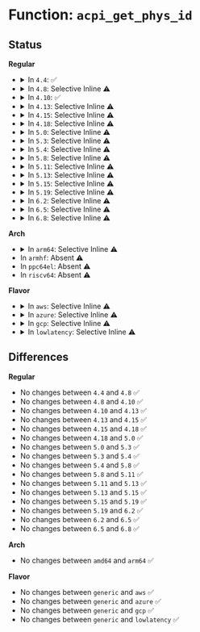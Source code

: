 # Function: <code>acpi_get_phys_id</code>

## Status
<b>Regular</b>
<ul>
<li>
<details>
<summary>In <code>4.4</code>: ✅</summary>

```c
phys_cpuid_t acpi_get_phys_id(acpi_handle handle, int type, u32 acpi_id);
```

**Collision:** Unique Global

**Inline:** No

**Transformation:** False

**Instances:**

```
In drivers/acpi/processor_core.c (ffffffff8148277d)
Location: drivers/acpi/processor_core.c:182
Inline: False
Direct callers:
  - drivers/acpi/acpi_processor.c:acpi_processor_add
  - drivers/acpi/processor_core.c:acpi_get_cpuid
```
**Symbols:**

```
ffffffff8148277d-ffffffff8148296c: acpi_get_phys_id (STB_GLOBAL)
```
</details>
</li>
<li>
<details>
<summary>In <code>4.8</code>: Selective Inline ⚠️</summary>

```c
phys_cpuid_t acpi_get_phys_id(acpi_handle handle, int type, u32 acpi_id);
```

**Collision:** Unique Global

**Inline:** Selective

**Transformation:** False

**Instances:**

```
In drivers/acpi/processor_core.c (ffffffff814d1322)
Location: drivers/acpi/processor_core.c:200
Inline: True
Direct callers:
  - drivers/acpi/acpi_processor.c:acpi_processor_add
  - drivers/acpi/processor_core.c:acpi_get_cpuid
```
**Symbols:**

```
ffffffff814d1322-ffffffff814d146d: acpi_get_phys_id (STB_GLOBAL)
```
</details>
</li>
<li>
<details>
<summary>In <code>4.10</code>: ✅</summary>

```c
phys_cpuid_t acpi_get_phys_id(acpi_handle handle, int type, u32 acpi_id);
```

**Collision:** Unique Global

**Inline:** No

**Transformation:** False

**Instances:**

```
In drivers/acpi/processor_core.c (ffffffff814f35a3)
Location: drivers/acpi/processor_core.c:220
Inline: False
Direct callers:
  - drivers/acpi/acpi_processor.c:acpi_processor_add
  - drivers/acpi/processor_core.c:acpi_get_cpuid
```
**Symbols:**

```
ffffffff814f35a3-ffffffff814f35b8: acpi_get_phys_id (STB_GLOBAL)
```
</details>
</li>
<li>
<details>
<summary>In <code>4.13</code>: Selective Inline ⚠️</summary>

```c
phys_cpuid_t acpi_get_phys_id(acpi_handle handle, int type, u32 acpi_id);
```

**Collision:** Unique Global

**Inline:** Selective

**Transformation:** False

**Instances:**

```
In drivers/acpi/processor_core.c (ffffffff81501290)
Location: drivers/acpi/processor_core.c:198
Inline: True
Direct callers:
  - drivers/acpi/acpi_processor.c:acpi_processor_get_info
  - drivers/acpi/processor_core.c:acpi_get_cpuid
```
**Symbols:**

```
ffffffff81501290-ffffffff815013e2: acpi_get_phys_id (STB_GLOBAL)
```
</details>
</li>
<li>
<details>
<summary>In <code>4.15</code>: Selective Inline ⚠️</summary>

```c
phys_cpuid_t acpi_get_phys_id(acpi_handle handle, int type, u32 acpi_id);
```

**Collision:** Unique Global

**Inline:** Selective

**Transformation:** False

**Instances:**

```
In drivers/acpi/processor_core.c (ffffffff815436c0)
Location: drivers/acpi/processor_core.c:198
Inline: True
Direct callers:
  - drivers/acpi/acpi_processor.c:acpi_processor_get_info
  - drivers/acpi/processor_core.c:acpi_get_cpuid
```
**Symbols:**

```
ffffffff815436c0-ffffffff81543812: acpi_get_phys_id (STB_GLOBAL)
```
</details>
</li>
<li>
<details>
<summary>In <code>4.18</code>: Selective Inline ⚠️</summary>

```c
phys_cpuid_t acpi_get_phys_id(acpi_handle handle, int type, u32 acpi_id);
```

**Collision:** Unique Global

**Inline:** Selective

**Transformation:** False

**Instances:**

```
In drivers/acpi/processor_core.c (ffffffff81579620)
Location: drivers/acpi/processor_core.c:198
Inline: True
Direct callers:
  - drivers/acpi/acpi_processor.c:acpi_processor_get_info
  - drivers/acpi/processor_core.c:acpi_get_cpuid
```
**Symbols:**

```
ffffffff81579620-ffffffff8157976c: acpi_get_phys_id (STB_GLOBAL)
```
</details>
</li>
<li>
<details>
<summary>In <code>5.0</code>: Selective Inline ⚠️</summary>

```c
phys_cpuid_t acpi_get_phys_id(acpi_handle handle, int type, u32 acpi_id);
```

**Collision:** Unique Global

**Inline:** Selective

**Transformation:** False

**Instances:**

```
In drivers/acpi/processor_core.c (ffffffff815912a0)
Location: drivers/acpi/processor_core.c:198
Inline: True
Direct callers:
  - drivers/acpi/acpi_processor.c:acpi_processor_get_info
  - drivers/acpi/processor_core.c:acpi_get_cpuid
  - drivers/xen/xen-acpi-processor.c:read_acpi_id
```
**Symbols:**

```
ffffffff815912a0-ffffffff815913ec: acpi_get_phys_id (STB_GLOBAL)
```
</details>
</li>
<li>
<details>
<summary>In <code>5.3</code>: Selective Inline ⚠️</summary>

```c
phys_cpuid_t acpi_get_phys_id(acpi_handle handle, int type, u32 acpi_id);
```

**Collision:** Unique Global

**Inline:** Selective

**Transformation:** False

**Instances:**

```
In drivers/acpi/processor_core.c (ffffffff815c2100)
Location: drivers/acpi/processor_core.c:199
Inline: True
Direct callers:
  - drivers/acpi/acpi_processor.c:acpi_processor_get_info
  - drivers/acpi/processor_core.c:acpi_get_cpuid
  - drivers/xen/xen-acpi-processor.c:read_acpi_id
```
**Symbols:**

```
ffffffff815c2100-ffffffff815c2259: acpi_get_phys_id (STB_GLOBAL)
```
</details>
</li>
<li>
<details>
<summary>In <code>5.4</code>: Selective Inline ⚠️</summary>

```c
phys_cpuid_t acpi_get_phys_id(acpi_handle handle, int type, u32 acpi_id);
```

**Collision:** Unique Global

**Inline:** Selective

**Transformation:** False

**Instances:**

```
In drivers/acpi/processor_core.c (ffffffff815e33e0)
Location: drivers/acpi/processor_core.c:199
Inline: True
Direct callers:
  - drivers/acpi/acpi_processor.c:acpi_processor_get_info
  - drivers/acpi/processor_core.c:acpi_get_cpuid
  - drivers/xen/xen-acpi-processor.c:read_acpi_id
```
**Symbols:**

```
ffffffff815e33e0-ffffffff815e3539: acpi_get_phys_id (STB_GLOBAL)
```
</details>
</li>
<li>
<details>
<summary>In <code>5.8</code>: Selective Inline ⚠️</summary>

```c
phys_cpuid_t acpi_get_phys_id(acpi_handle handle, int type, u32 acpi_id);
```

**Collision:** Unique Global

**Inline:** Selective

**Transformation:** False

**Instances:**

```
In drivers/acpi/processor_core.c (ffffffff8168ea15)
Location: drivers/acpi/processor_core.c:199
Inline: True
Inline callers:
  - drivers/acpi/processor_core.c:acpi_get_cpuid
  - drivers/acpi/processor_core.c:acpi_get_cpuid
Direct callers:
  - drivers/acpi/acpi_processor.c:acpi_processor_get_info
  - drivers/xen/xen-acpi-processor.c:read_acpi_id
```
**Symbols:**

```
ffffffff8168e910-ffffffff8168e98d: acpi_get_phys_id (STB_GLOBAL)
```
</details>
</li>
<li>
<details>
<summary>In <code>5.11</code>: Selective Inline ⚠️</summary>

```c
phys_cpuid_t acpi_get_phys_id(acpi_handle handle, int type, u32 acpi_id);
```

**Collision:** Unique Global

**Inline:** Selective

**Transformation:** False

**Instances:**

```
In drivers/acpi/processor_core.c (ffffffff816ac6f3)
Location: drivers/acpi/processor_core.c:196
Inline: True
Inline callers:
  - drivers/acpi/processor_core.c:acpi_get_cpuid
  - drivers/acpi/processor_core.c:acpi_get_cpuid
Direct callers:
  - drivers/acpi/acpi_processor.c:acpi_processor_get_info
  - drivers/xen/xen-acpi-processor.c:read_acpi_id
```
**Symbols:**

```
ffffffff816ac5e0-ffffffff816ac65d: acpi_get_phys_id (STB_GLOBAL)
```
</details>
</li>
<li>
<details>
<summary>In <code>5.13</code>: Selective Inline ⚠️</summary>

```c
phys_cpuid_t acpi_get_phys_id(acpi_handle handle, int type, u32 acpi_id);
```

**Collision:** Unique Global

**Inline:** Selective

**Transformation:** False

**Instances:**

```
In drivers/acpi/processor_core.c (ffffffff8168eb60)
Location: drivers/acpi/processor_core.c:196
Inline: True
Direct callers:
  - drivers/acpi/acpi_processor.c:acpi_processor_get_info
  - drivers/acpi/processor_core.c:acpi_get_cpuid
  - drivers/xen/xen-acpi-processor.c:read_acpi_id
```
**Symbols:**

```
ffffffff8168eb60-ffffffff8168ed1b: acpi_get_phys_id (STB_GLOBAL)
```
</details>
</li>
<li>
<details>
<summary>In <code>5.15</code>: Selective Inline ⚠️</summary>

```c
phys_cpuid_t acpi_get_phys_id(acpi_handle handle, int type, u32 acpi_id);
```

**Collision:** Unique Global

**Inline:** Selective

**Transformation:** False

**Instances:**

```
In drivers/acpi/processor_core.c (ffffffff81704570)
Location: drivers/acpi/processor_core.c:196
Inline: True
Direct callers:
  - drivers/acpi/acpi_processor.c:acpi_processor_get_info
  - drivers/acpi/processor_core.c:acpi_get_cpuid
  - drivers/xen/xen-acpi-processor.c:read_acpi_id
```
**Symbols:**

```
ffffffff81704570-ffffffff8170472b: acpi_get_phys_id (STB_GLOBAL)
```
</details>
</li>
<li>
<details>
<summary>In <code>5.19</code>: Selective Inline ⚠️</summary>

```c
phys_cpuid_t acpi_get_phys_id(acpi_handle handle, int type, u32 acpi_id);
```

**Collision:** Unique Global

**Inline:** Selective

**Transformation:** False

**Instances:**

```
In drivers/acpi/processor_core.c (ffffffff81832660)
Location: drivers/acpi/processor_core.c:196
Inline: True
Direct callers:
  - drivers/acpi/acpi_processor.c:acpi_processor_get_info
  - drivers/acpi/processor_core.c:acpi_get_cpuid
  - drivers/xen/xen-acpi-processor.c:read_acpi_id
```
**Symbols:**

```
ffffffff81832660-ffffffff8183282f: acpi_get_phys_id (STB_GLOBAL)
```
</details>
</li>
<li>
<details>
<summary>In <code>6.2</code>: Selective Inline ⚠️</summary>

```c
phys_cpuid_t acpi_get_phys_id(acpi_handle handle, int type, u32 acpi_id);
```

**Collision:** Unique Global

**Inline:** Selective

**Transformation:** False

**Instances:**

```
In drivers/acpi/processor_core.c (ffffffff81965f00)
Location: drivers/acpi/processor_core.c:196
Inline: True
Direct callers:
  - drivers/acpi/acpi_processor.c:acpi_processor_get_info
  - drivers/acpi/processor_core.c:acpi_get_cpuid
  - drivers/xen/xen-acpi-processor.c:read_acpi_id
```
**Symbols:**

```
ffffffff81965f00-ffffffff819660cf: acpi_get_phys_id (STB_GLOBAL)
```
</details>
</li>
<li>
<details>
<summary>In <code>6.5</code>: Selective Inline ⚠️</summary>

```c
phys_cpuid_t acpi_get_phys_id(acpi_handle handle, int type, u32 acpi_id);
```

**Collision:** Unique Global

**Inline:** Selective

**Transformation:** False

**Instances:**

```
In drivers/acpi/processor_core.c (ffffffff819ac490)
Location: drivers/acpi/processor_core.c:225
Inline: True
Direct callers:
  - drivers/acpi/acpi_processor.c:acpi_processor_get_info
  - drivers/acpi/processor_core.c:acpi_get_cpuid
  - drivers/xen/xen-acpi-processor.c:read_acpi_id
```
**Symbols:**

```
ffffffff819ac490-ffffffff819ac65f: acpi_get_phys_id (STB_GLOBAL)
```
</details>
</li>
<li>
<details>
<summary>In <code>6.8</code>: Selective Inline ⚠️</summary>

```c
phys_cpuid_t acpi_get_phys_id(acpi_handle handle, int type, u32 acpi_id);
```

**Collision:** Unique Global

**Inline:** Selective

**Transformation:** False

**Instances:**

```
In drivers/acpi/processor_core.c (ffffffff819f6a21)
Location: drivers/acpi/processor_core.c:254
Inline: True
Inline callers:
  - drivers/acpi/processor_core.c:acpi_get_cpuid
  - drivers/acpi/processor_core.c:acpi_get_cpuid
Direct callers:
  - drivers/acpi/acpi_processor.c:acpi_processor_get_info
  - drivers/xen/xen-acpi-processor.c:read_acpi_id
```
**Symbols:**

```
ffffffff819f6890-ffffffff819f691c: acpi_get_phys_id (STB_GLOBAL)
```
</details>
</li>
</ul>
<b>Arch</b>
<ul>
<li>
<details>
<summary>In <code>arm64</code>: Selective Inline ⚠️</summary>

```c
phys_cpuid_t acpi_get_phys_id(acpi_handle handle, int type, u32 acpi_id);
```

**Collision:** Unique Global

**Inline:** Selective

**Transformation:** False

**Instances:**

```
In drivers/acpi/processor_core.c (ffff80001076fa78)
Location: drivers/acpi/processor_core.c:199
Inline: True
Direct callers:
  - drivers/acpi/acpi_processor.c:acpi_processor_get_info
  - drivers/acpi/processor_core.c:acpi_get_cpuid
```
**Symbols:**

```
ffff80001076fa78-ffff80001076fc78: acpi_get_phys_id (STB_GLOBAL)
```
</details>
</li>
<li>
In <code>armhf</code>: Absent ⚠️
</li>
<li>
In <code>ppc64el</code>: Absent ⚠️
</li>
<li>
In <code>riscv64</code>: Absent ⚠️
</li>
</ul>
<b>Flavor</b>
<ul>
<li>
<details>
<summary>In <code>aws</code>: Selective Inline ⚠️</summary>

```c
phys_cpuid_t acpi_get_phys_id(acpi_handle handle, int type, u32 acpi_id);
```

**Collision:** Unique Global

**Inline:** Selective

**Transformation:** False

**Instances:**

```
In drivers/acpi/processor_core.c (ffffffff815d5320)
Location: drivers/acpi/processor_core.c:199
Inline: True
Direct callers:
  - drivers/acpi/acpi_processor.c:acpi_processor_get_info
  - drivers/acpi/processor_core.c:acpi_get_cpuid
  - drivers/xen/xen-acpi-processor.c:read_acpi_id
```
**Symbols:**

```
ffffffff815d5320-ffffffff815d5479: acpi_get_phys_id (STB_GLOBAL)
```
</details>
</li>
<li>
<details>
<summary>In <code>azure</code>: Selective Inline ⚠️</summary>

```c
phys_cpuid_t acpi_get_phys_id(acpi_handle handle, int type, u32 acpi_id);
```

**Collision:** Unique Global

**Inline:** Selective

**Transformation:** False

**Instances:**

```
In drivers/acpi/processor_core.c (ffffffff815beee0)
Location: drivers/acpi/processor_core.c:199
Inline: True
Direct callers:
  - drivers/acpi/acpi_processor.c:acpi_processor_get_info
  - drivers/acpi/processor_core.c:acpi_get_cpuid
```
**Symbols:**

```
ffffffff815beee0-ffffffff815bf039: acpi_get_phys_id (STB_GLOBAL)
```
</details>
</li>
<li>
<details>
<summary>In <code>gcp</code>: Selective Inline ⚠️</summary>

```c
phys_cpuid_t acpi_get_phys_id(acpi_handle handle, int type, u32 acpi_id);
```

**Collision:** Unique Global

**Inline:** Selective

**Transformation:** False

**Instances:**

```
In drivers/acpi/processor_core.c (ffffffff815d76c0)
Location: drivers/acpi/processor_core.c:199
Inline: True
Direct callers:
  - drivers/acpi/acpi_processor.c:acpi_processor_get_info
  - drivers/acpi/processor_core.c:acpi_get_cpuid
  - drivers/xen/xen-acpi-processor.c:read_acpi_id
```
**Symbols:**

```
ffffffff815d76c0-ffffffff815d7819: acpi_get_phys_id (STB_GLOBAL)
```
</details>
</li>
<li>
<details>
<summary>In <code>lowlatency</code>: Selective Inline ⚠️</summary>

```c
phys_cpuid_t acpi_get_phys_id(acpi_handle handle, int type, u32 acpi_id);
```

**Collision:** Unique Global

**Inline:** Selective

**Transformation:** False

**Instances:**

```
In drivers/acpi/processor_core.c (ffffffff815f1580)
Location: drivers/acpi/processor_core.c:199
Inline: True
Direct callers:
  - drivers/acpi/acpi_processor.c:acpi_processor_get_info
  - drivers/acpi/processor_core.c:acpi_get_cpuid
  - drivers/xen/xen-acpi-processor.c:read_acpi_id
```
**Symbols:**

```
ffffffff815f1580-ffffffff815f16d9: acpi_get_phys_id (STB_GLOBAL)
```
</details>
</li>
</ul>

## Differences
<b>Regular</b>
<ul>
<li>
No changes between <code>4.4</code> and <code>4.8</code> ✅
</li>
<li>
No changes between <code>4.8</code> and <code>4.10</code> ✅
</li>
<li>
No changes between <code>4.10</code> and <code>4.13</code> ✅
</li>
<li>
No changes between <code>4.13</code> and <code>4.15</code> ✅
</li>
<li>
No changes between <code>4.15</code> and <code>4.18</code> ✅
</li>
<li>
No changes between <code>4.18</code> and <code>5.0</code> ✅
</li>
<li>
No changes between <code>5.0</code> and <code>5.3</code> ✅
</li>
<li>
No changes between <code>5.3</code> and <code>5.4</code> ✅
</li>
<li>
No changes between <code>5.4</code> and <code>5.8</code> ✅
</li>
<li>
No changes between <code>5.8</code> and <code>5.11</code> ✅
</li>
<li>
No changes between <code>5.11</code> and <code>5.13</code> ✅
</li>
<li>
No changes between <code>5.13</code> and <code>5.15</code> ✅
</li>
<li>
No changes between <code>5.15</code> and <code>5.19</code> ✅
</li>
<li>
No changes between <code>5.19</code> and <code>6.2</code> ✅
</li>
<li>
No changes between <code>6.2</code> and <code>6.5</code> ✅
</li>
<li>
No changes between <code>6.5</code> and <code>6.8</code> ✅
</li>
</ul>
<b>Arch</b>
<ul>
<li>
No changes between <code>amd64</code> and <code>arm64</code> ✅
</li>
</ul>
<b>Flavor</b>
<ul>
<li>
No changes between <code>generic</code> and <code>aws</code> ✅
</li>
<li>
No changes between <code>generic</code> and <code>azure</code> ✅
</li>
<li>
No changes between <code>generic</code> and <code>gcp</code> ✅
</li>
<li>
No changes between <code>generic</code> and <code>lowlatency</code> ✅
</li>
</ul>
